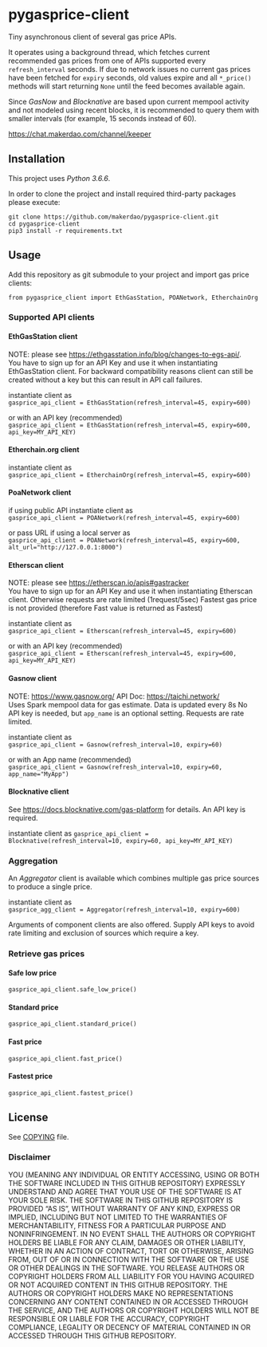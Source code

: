 # pygasprice-client

Tiny asynchronous client of several gas price APIs. 

It operates using a background thread, which fetches current recommended gas prices from one of APIs supported
every `refresh_interval` seconds. If due to network issues no current gas prices have been fetched
for `expiry` seconds, old values expire and all `*_price()` methods will start returning `None` until
the feed becomes available again.

Since _GasNow_ and _Blocknative_ are based upon current mempool activity and not modeled using recent blocks, 
it is recommended to query them with smaller intervals (for example, 15 seconds instead of 60).

<https://chat.makerdao.com/channel/keeper>


## Installation

This project uses *Python 3.6.6*.

In order to clone the project and install required third-party packages please execute:
```
git clone https://github.com/makerdao/pygasprice-client.git
cd pygasprice-client
pip3 install -r requirements.txt
```


## Usage

Add this repository as git submodule to your project and import gas price clients:

`from pygasprice_client import EthGasStation, POANetwork, EtherchainOrg`

### Supported API clients

#### EthGasStation client
NOTE: please see https://ethgasstation.info/blog/changes-to-egs-api/.  
You have to sign up for an API Key and use it when instantiating EthGasStation client. For backward compatibility reasons client can still be created without a key but this can result in API call failures.

instantiate client as  
`gasprice_api_client = EthGasStation(refresh_interval=45, expiry=600)`  

or with an API key (recommended)  
`gasprice_api_client = EthGasStation(refresh_interval=45, expiry=600, api_key=MY_API_KEY)`

#### Etherchain.org client

instantiate client as  
`gasprice_api_client = EtherchainOrg(refresh_interval=45, expiry=600)`

#### PoaNetwork client

if using public API instantiate client as  
`gasprice_api_client = POANetwork(refresh_interval=45, expiry=600)`  

or pass URL if using a local server as  
`gasprice_api_client = POANetwork(refresh_interval=45, expiry=600, alt_url="http://127.0.0.1:8000")`

#### Etherscan client
NOTE: please see https://etherscan.io/apis#gastracker  
You have to sign up for an API Key and use it when instantiating Etherscan client. Otherwise requests are rate limited (1request/5sec)
Fastest gas price is not provided (therefore Fast value is returned as Fastest)

instantiate client as  
`gasprice_api_client = Etherscan(refresh_interval=45, expiry=600)`  

or with an API key (recommended)  
`gasprice_api_client = Etherscan(refresh_interval=45, expiry=600, api_key=MY_API_KEY)`

#### Gasnow client
NOTE: https://www.gasnow.org/ API Doc: https://taichi.network/  
Uses Spark mempool data for gas estimate.  Data is updated every 8s
No API key is needed, but `app_name` is an optional setting.  Requests are rate limited.

instantiate client as  
`gasprice_api_client = Gasnow(refresh_interval=10, expiry=60)`  

or with an App name (recommended)  
`gasprice_api_client = Gasnow(refresh_interval=10, expiry=60, app_name="MyApp")`

#### Blocknative client
See https://docs.blocknative.com/gas-platform for details.  An API key is required.

instantiate client as 
`gasprice_api_client = Blocknative(refresh_interval=10, expiry=60, api_key=MY_API_KEY)`

### Aggregation
An _Aggregator_ client is available which combines multiple gas price sources to produce a single price.

instantiate client as  
`gasprice_agg_client = Aggregator(refresh_interval=10, expiry=600)`

Arguments of component clients are also offered.  Supply API keys to avoid rate limiting and exclusion of sources which 
require a key.

### Retrieve gas prices

#### Safe low price
`gasprice_api_client.safe_low_price()`  

#### Standard price
`gasprice_api_client.standard_price()`  

#### Fast price
`gasprice_api_client.fast_price()`  

#### Fastest price
`gasprice_api_client.fastest_price()`


## License

See [COPYING](https://github.com/makerdao/ethgasstation-client/blob/master/COPYING) file.


### Disclaimer

YOU (MEANING ANY INDIVIDUAL OR ENTITY ACCESSING, USING OR BOTH THE SOFTWARE INCLUDED IN THIS GITHUB REPOSITORY) EXPRESSLY UNDERSTAND AND AGREE THAT YOUR USE OF THE SOFTWARE IS AT YOUR SOLE RISK.
THE SOFTWARE IN THIS GITHUB REPOSITORY IS PROVIDED “AS IS”, WITHOUT WARRANTY OF ANY KIND, EXPRESS OR IMPLIED, INCLUDING BUT NOT LIMITED TO THE WARRANTIES OF MERCHANTABILITY, FITNESS FOR A PARTICULAR PURPOSE AND NONINFRINGEMENT. IN NO EVENT SHALL THE AUTHORS OR COPYRIGHT HOLDERS BE LIABLE FOR ANY CLAIM, DAMAGES OR OTHER LIABILITY, WHETHER IN AN ACTION OF CONTRACT, TORT OR OTHERWISE, ARISING FROM, OUT OF OR IN CONNECTION WITH THE SOFTWARE OR THE USE OR OTHER DEALINGS IN THE SOFTWARE.
YOU RELEASE AUTHORS OR COPYRIGHT HOLDERS FROM ALL LIABILITY FOR YOU HAVING ACQUIRED OR NOT ACQUIRED CONTENT IN THIS GITHUB REPOSITORY. THE AUTHORS OR COPYRIGHT HOLDERS MAKE NO REPRESENTATIONS CONCERNING ANY CONTENT CONTAINED IN OR ACCESSED THROUGH THE SERVICE, AND THE AUTHORS OR COPYRIGHT HOLDERS WILL NOT BE RESPONSIBLE OR LIABLE FOR THE ACCURACY, COPYRIGHT COMPLIANCE, LEGALITY OR DECENCY OF MATERIAL CONTAINED IN OR ACCESSED THROUGH THIS GITHUB REPOSITORY. 
